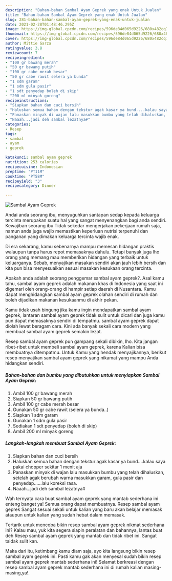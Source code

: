 ```yaml
---
description: "Bahan-bahan Sambal Ayam Geprek yang enak Untuk Jualan"
title: "Bahan-bahan Sambal Ayam Geprek yang enak Untuk Jualan"
slug: 281-bahan-bahan-sambal-ayam-geprek-yang-enak-untuk-jualan
date: 2021-02-28T01:48:46.295Z
image: https://img-global.cpcdn.com/recipes/596de84d065d9226/680x482cq70/sambal-ayam-geprek-foto-resep-utama.jpg
thumbnail: https://img-global.cpcdn.com/recipes/596de84d065d9226/680x482cq70/sambal-ayam-geprek-foto-resep-utama.jpg
cover: https://img-global.cpcdn.com/recipes/596de84d065d9226/680x482cq70/sambal-ayam-geprek-foto-resep-utama.jpg
author: Mittie Garza
ratingvalue: 3.8
reviewcount: 7
recipeingredient:
- "100 gr bawang merah"
- "50 gr bawang putih"
- "100 gr cabe merah besar"
- "50 gr cabe rawit selera ya bunda"
- "1 sdm garam"
- "1 sdm gula pasir"
- "1 sdt penyedap boleh di skip"
- "200 ml minyak goreng"
recipeinstructions:
- "Siapkan bahan dan cuci bersih"
- "Haluskan semua bahan dengan tekstur agak kasar ya bund....kalau saya pakai chopper sekitar 1 menit aja"
- "Panaskan minyak di wajan lalu masukkan bumbu yang telah dihaluskan, setelah agak berubah warna masukkan garam, gula pasir dan penyedap......lalu koreksi rasa."
- "Naaah...jadi deh sambal lezatnya#"
categories:
- Resep
tags:
- sambal
- ayam
- geprek

katakunci: sambal ayam geprek 
nutrition: 253 calories
recipecuisine: Indonesian
preptime: "PT11M"
cooktime: "PT58M"
recipeyield: "3"
recipecategory: Dinner

---
```



![Sambal Ayam Geprek](https://img-global.cpcdn.com/recipes/596de84d065d9226/680x482cq70/sambal-ayam-geprek-foto-resep-utama.jpg)

Andai anda seorang ibu, menyuguhkan santapan sedap kepada keluarga tercinta merupakan suatu hal yang sangat menyenangkan bagi anda sendiri. Kewajiban seorang ibu Tidak sekedar mengerjakan pekerjaan rumah saja, namun anda juga wajib memastikan keperluan nutrisi terpenuhi dan panganan yang dimakan keluarga tercinta wajib enak.

Di era  sekarang, kamu sebenarnya mampu memesan hidangan praktis walaupun tanpa harus repot memasaknya dahulu. Tetapi banyak juga lho orang yang memang mau memberikan hidangan yang terbaik untuk keluarganya. Sebab, menyajikan masakan sendiri akan jauh lebih bersih dan kita pun bisa menyesuaikan sesuai masakan kesukaan orang tercinta. 



Apakah anda adalah seorang penggemar sambal ayam geprek?. Asal kamu tahu, sambal ayam geprek adalah makanan khas di Indonesia yang saat ini digemari oleh orang-orang di hampir setiap daerah di Nusantara. Kamu dapat menghidangkan sambal ayam geprek olahan sendiri di rumah dan boleh dijadikan makanan kesukaanmu di akhir pekan.

Kamu tidak usah bingung jika kamu ingin mendapatkan sambal ayam geprek, lantaran sambal ayam geprek tidak sulit untuk dicari dan juga kamu pun dapat memasaknya sendiri di tempatmu. sambal ayam geprek dapat diolah lewat beragam cara. Kini ada banyak sekali cara modern yang membuat sambal ayam geprek semakin lezat.

Resep sambal ayam geprek pun gampang sekali dibikin, lho. Kita jangan ribet-ribet untuk membeli sambal ayam geprek, karena Kalian bisa membuatnya ditempatmu. Untuk Kamu yang hendak menyajikannya, berikut resep menyajikan sambal ayam geprek yang nikamat yang mampu Anda hidangkan sendiri.

<!--inarticleads1-->

##### Bahan-bahan dan bumbu yang dibutuhkan untuk menyiapkan Sambal Ayam Geprek:

1. Ambil 100 gr bawang merah
1. Siapkan 50 gr bawang putih
1. Ambil 100 gr cabe merah besar
1. Gunakan 50 gr cabe rawit (selera ya bunda..)
1. Siapkan 1 sdm garam
1. Gunakan 1 sdm gula pasir
1. Sediakan 1 sdt penyedap (boleh di skip)
1. Ambil 200 ml minyak goreng




<!--inarticleads2-->

##### Langkah-langkah membuat Sambal Ayam Geprek:

1. Siapkan bahan dan cuci bersih
1. Haluskan semua bahan dengan tekstur agak kasar ya bund....kalau saya pakai chopper sekitar 1 menit aja
1. Panaskan minyak di wajan lalu masukkan bumbu yang telah dihaluskan, setelah agak berubah warna masukkan garam, gula pasir dan penyedap......lalu koreksi rasa.
1. Naaah...jadi deh sambal lezatnya#




Wah ternyata cara buat sambal ayam geprek yang mantab sederhana ini enteng banget ya! Semua orang dapat membuatnya. Resep sambal ayam geprek Sangat sesuai sekali untuk kalian yang baru akan belajar memasak ataupun untuk kalian yang sudah hebat dalam memasak.

Tertarik untuk mencoba bikin resep sambal ayam geprek nikmat sederhana ini? Kalau mau, yuk kita segera siapin peralatan dan bahannya, lantas buat deh Resep sambal ayam geprek yang mantab dan tidak ribet ini. Sangat taidak sulit kan. 

Maka dari itu, ketimbang kamu diam saja, ayo kita langsung bikin resep sambal ayam geprek ini. Pasti kamu gak akan menyesal sudah bikin resep sambal ayam geprek mantab sederhana ini! Selamat berkreasi dengan resep sambal ayam geprek mantab sederhana ini di rumah kalian masing-masing,ya!.

